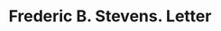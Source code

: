 ---
doi: 10.7916/D8KS83K4
date_other: '1920'
date_other_textual: '1920'
form: correspondence
genre:
- Letters (correspondence)
name:
- Frederic B. Stevens
object_in_context_url: https://biggert.cul.columbia.edu/items/view/ave_biggert_00613
subject_hierarchical_geographic:
- Detroit, Michigan, United States
subject_name:
- Frederic B. Stevens
title: Frederic B. Stevens. Letter
sort_title: Frederic B. Stevens. Letter
call_number: ave_biggert_00613
coordinates:
- 42.331388888888895,-83.04583333333333
pid: ave_biggert_00613
identifiers: ave_biggert_00613
thumbnail: https://derivativo-2.library.columbia.edu/iiif/2/ldpd:343760/full/!256,256/0/native.jpg
permalink: "/biggert/ave_biggert_00613/"
layout: iiif-image-page
---